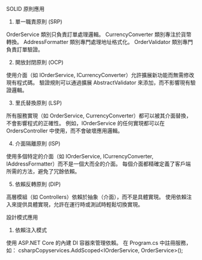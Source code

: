 SOLID 原則應用
1. 單一職責原則 (SRP)

OrderService 類別只負責訂單處理邏輯。
CurrencyConverter 類別專注於貨幣轉換。
AddressFormatter 類別專門處理地址格式化。
OrderValidator 類別專門負責訂單驗證。

2. 開放封閉原則 (OCP)

使用介面（如 IOrderService, ICurrencyConverter）允許擴展新功能而無需修改現有程式碼。
驗證規則可以通過擴展 AbstractValidator<T> 來添加，而不影響現有驗證邏輯。

3. 里氏替換原則 (LSP)

所有服務實現（如 OrderService, CurrencyConverter）都可以被其介面替換，不會影響程式的正確性。
例如，IOrderService 的任何實現都可以在 OrdersController 中使用，而不會破壞應用邏輯。

4. 介面隔離原則 (ISP)

使用多個特定的介面（如 IOrderService, ICurrencyConverter, IAddressFormatter）而不是一個大而全的介面。
每個介面都精確定義了客戶端所需的方法，避免了冗餘依賴。

5. 依賴反轉原則 (DIP)

高層模組（如 Controllers）依賴於抽象（介面），而不是具體實現。
使用依賴注入來提供具體實現，允許在運行時或測試時輕鬆切換實現。

設計模式應用
1. 依賴注入模式

使用 ASP.NET Core 的內建 DI 容器來管理依賴。
在 Program.cs 中註冊服務，如：
csharpCopyservices.AddScoped<IOrderService, OrderService>();
